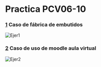 # Practica PCV06-10

### [1](Ejer1.puml) Caso de fábrica de embutidos 

![Ejer1](http://www.plantuml.com/plantuml/proxy?cache=no&src=https://raw.githubusercontent.com/MatChiesa/UML-PCV06-10/master/Ejer1.puml)

### [2](Ejer2.puml) Caso de uso de moodle aula virtual 

![Ejer2](http://www.plantuml.com/plantuml/proxy?cache=no&src=https://raw.githubusercontent.com/MatChiesa/UML-PCV06-10/master/Ejer2.puml)